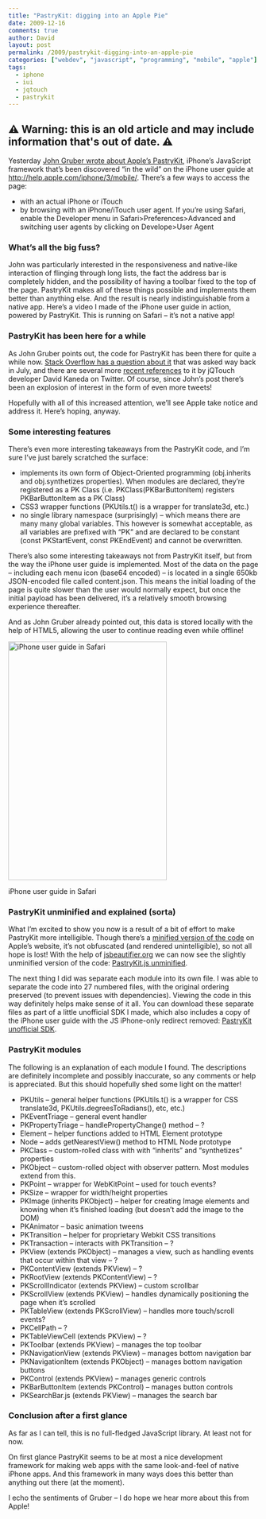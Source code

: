 ```yaml
---
title: "PastryKit: digging into an Apple Pie"
date: 2009-12-16
comments: true
author: David
layout: post
permalink: /2009/pastrykit-digging-into-an-apple-pie
categories: ["webdev", "javascript", "programming", "mobile", "apple"]
tags:
  - iphone
  - iui
  - jqtouch
  - pastrykit
---
```


## ⚠️ Warning: this is an old article and may include information that's out of date. ⚠️

Yesterday [John Gruber wrote about Apple&#8217;s PastryKit][1], iPhone&#8217;s JavaScript framework that&#8217;s been discovered &#8220;in the wild&#8221; on the iPhone user guide at <http://help.apple.com/iphone/3/mobile/>. There&#8217;s a few ways to access the page:

- with an actual iPhone or iTouch
- by browsing with an iPhone/iTouch user agent. If you&#8217;re using Safari, enable the Developer menu in Safari>Preferences>Advanced and switching user agents by clicking on Develope>User Agent

### What&#8217;s all the big fuss?

John was particularly interested in the responsiveness and native-like interaction of flinging through long lists, the fact the address bar is completely hidden, and the possibility of having a toolbar fixed to the top of the page. PastryKit makes all of these things possible and implements them better than anything else. And the result is nearly indistinguishable from a native app. Here&#8217;s a video I made of the iPhone user guide in action, powered by PastryKit. This is running on Safari &#8211; it&#8217;s not a native app!

<div style="align: center; margin: 1em auto; width: 640px;">
</div>

### PastryKit has been here for a while

As John Gruber points out, the code for PastryKit has been there for quite a while now. [Stack Overflow has a question about it][2] that was asked way back in July, and there are several more [recent references][3] to it by jQTouch developer David Kaneda on Twitter. Of course, since John&#8217;s post there&#8217;s been an explosion of interest in the form of even more tweets!

Hopefully with all of this increased attention, we&#8217;ll see Apple take notice and address it. Here&#8217;s hoping, anyway.

### Some interesting features

There&#8217;s even more interesting takeaways from the PastryKit code, and I&#8217;m sure I&#8217;ve just barely scratched the surface:

- implements its own form of Object-Oriented programming (obj.inherits and obj.synthetizes properties). When modules are declared, they&#8217;re registered as a PK Class (i.e. PKClass(PKBarButtonItem) registers PKBarButtonItem as a PK Class)
- CSS3 wrapper functions (PKUtils.t() is a wrapper for translate3d, etc.)
- no single library namespace (surprisingly) &#8211; which means there are many many global variables. This however is somewhat acceptable, as all variables are prefixed with &#8220;PK&#8221; and are declared to be constant (const PKStartEvent, const PKEndEvent) and cannot be overwritten.

There&#8217;s also some interesting takeaways not from PastryKit itself, but from the way the iPhone user guide is implemented. Most of the data on the page &#8211; including each menu icon (base64 encoded) &#8211; is located in a single 650kb JSON-encoded file called content.json. This means the initial loading of the page is quite slower than the user would normally expect, but once the initial payload has been delivered, it&#8217;s a relatively smooth browsing experience thereafter.

And as John Gruber already pointed out, this data is stored locally with the help of HTML5, allowing the user to continue reading even while offline!

<div id="attachment_75" style="width: 329px" class="wp-caption aligncenter">
  <img src="http://davidbcalhoun.com/wp-content/uploads/2009/12/apple-pastrykit.png" alt="iPhone user guide in Safari" title="iPhone user guide in Safari" width="319" height="480" class="size-full wp-image-75" /><p class="wp-caption-text">
    iPhone user guide in Safari
  </p>
</div>

### PastryKit unminified and explained (sorta)

What I&#8217;m excited to show you now is a result of a bit of effort to make PastryKit more intelligible. Though there&#8217;s a [minified version of the code][4] on Apple&#8217;s website, it&#8217;s not obfuscated (and rendered unintelligible), so not all hope is lost! With the help of [jsbeautifier.org][5] we can now see the slightly unminified version of the code: [PastryKit.js unminified][6].

The next thing I did was separate each module into its own file. I was able to separate the code into 27 numbered files, with the original ordering preserved (to prevent issues with dependencies). Viewing the code in this way definitely helps make sense of it all. You can download these separate files as part of a little unofficial SDK I made, which also includes a copy of the iPhone user guide with the JS iPhone-only redirect removed: [PastryKit unofficial SDK][7].

### PastryKit modules

The following is an explanation of each module I found. The descriptions are definitely incomplete and possibly inaccurate, so any comments or help is appreciated. But this should hopefully shed some light on the matter!

- PKUtils &#8211; general helper functions (PKUtils.t() is a wrapper for CSS translate3d, PKUtils.degreesToRadians(), etc, etc.)
- PKEventTriage &#8211; general event handler
- PKPropertyTriage &#8211; handlePropertyChange() method &#8211; ?
- Element &#8211; helper functions added to HTML Element prototype
- Node &#8211; adds getNearestView() method to HTML Node prototype
- PKClass &#8211; custom-rolled class with with &#8220;inherits&#8221; and &#8220;synthetizes&#8221; properties
- PKObject &#8211; custom-rolled object with observer pattern. Most modules extend from this.
- PKPoint &#8211; wrapper for WebKitPoint &#8211; used for touch events?
- PKSize &#8211; wrapper for width/height properties
- PKImage (inherits PKObject) &#8211; helper for creating Image elements and knowing when it&#8217;s finished loading (but doesn&#8217;t add the image to the DOM)
- PKAnimator &#8211; basic animation tweens
- PKTransition &#8211; helper for proprietary Webkit CSS transitions
- PKTransaction &#8211; interacts with PKTransition &#8211; ?
- PKView (extends PKObject) &#8211; manages a view, such as handling events that occur within that view &#8211; ?
- PKContentView (extends PKView) &#8211; ?
- PKRootView (extends PKContentView) &#8211; ?
- PKScrollIndicator (extends PKView) &#8211; custom scrollbar
- PKScrollView (extends PKView) &#8211; handles dynamically positioning the page when it&#8217;s scrolled
- PKTableView (extends PKScrollView) &#8211; handles more touch/scroll events?
- PKCellPath &#8211; ?
- PKTableViewCell (extends PKView) &#8211; ?
- PKToolbar (extends PKView) &#8211; manages the top toolbar
- PKNavigationView (extends PKView) &#8211; manages bottom navigation bar
- PKNavigationItem (extends PKObject) &#8211; manages bottom navigation buttons
- PKControl (extends PKView) &#8211; manages generic controls
- PKBarButtonItem (extends PKControl) &#8211; manages button controls
- PKSearchBar.js (extends PKView) &#8211; manages the search bar

### Conclusion after a first glance

As far as I can tell, this is no full-fledged JavaScript library. At least not for now.

On first glance PastryKit seems to be at most a nice development framework for making web apps with the same look-and-feel of native iPhone apps. And this framework in many ways does this better than anything out there (at the moment).

I echo the sentiments of Gruber &#8211; I do hope we hear more about this from Apple!

[1]: http://daringfireball.net/2009/12/pastrykit
[2]: http://stackoverflow.com/questions/1143589/what-is-the-pastrykit-framework
[3]: http://twitter.com/jQTouch/status/6146839190
[4]: http://help.apple.com/iphone/3/mobile/dist/PastryKit-ug-compact.js
[5]: http://jsbeautifier.org/
[6]: http://davidbcalhoun.com/pastrykit/PastryKit.js
[7]: http://davidbcalhoun.com/pastrykit/pastrykit-sdk.zip
